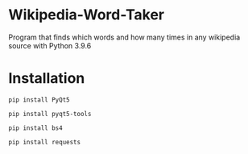 # Wikipedia-Word-Taker
Program that finds which words and how many times in any wikipedia source with Python 3.9.6
# Installation

`pip install PyQt5`

`pip install pyqt5-tools`

`pip install bs4`

`pip install requests`
